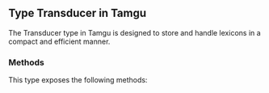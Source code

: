 ## Type Transducer in Tamgu

The Transducer type in Tamgu is designed to store and handle lexicons in a compact and efficient manner.

### Methods

This type exposes the following methods:
